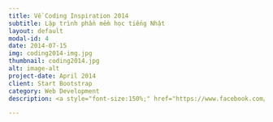 ```yaml
---
title: Về Coding Inspiration 2014
subtitle: Lập trình phần mềm học tiếng Nhật
layout: default
modal-id: 4
date: 2014-07-15
img: coding2014-img.jpg
thumbnail: coding2014.jpg
alt: image-alt
project-date: April 2014
client: Start Bootstrap
category: Web Development
description: <a style="font-size:150%;" href="https://www.facebook.com/CodingInspiration/photos/a.510749545695622.1073741828.352196361550942/550502358387007/?type=3" target="_blank">Xem thông tin chi tiết</a>

---
```

